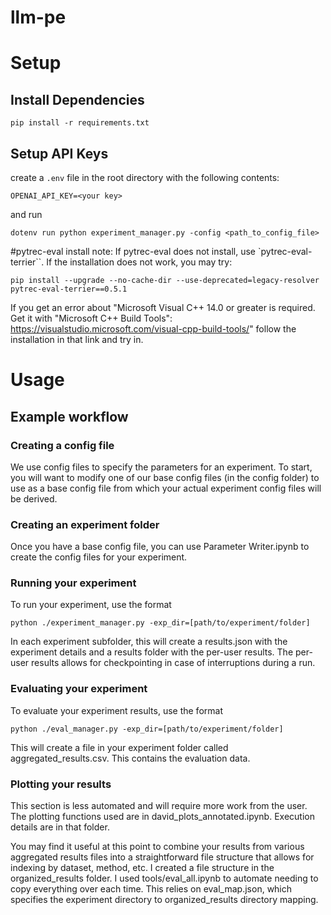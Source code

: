 # llm-pe

# Setup

## Install Dependencies
```
pip install -r requirements.txt
```


## Setup API Keys
create a `.env` file in the root directory with the following contents:

```
OPENAI_API_KEY=<your key>
```
and run
```
dotenv run python experiment_manager.py -config <path_to_config_file>
```


#pytrec-eval install note:
If pytrec-eval does not install, use `pytrec-eval-terrier``. If the installation does not work, you may try:

```
pip install --upgrade --no-cache-dir --use-deprecated=legacy-resolver pytrec-eval-terrier==0.5.1
```

If you get an error about "Microsoft Visual C++ 14.0 or greater is required. Get it with "Microsoft C++ Build Tools": https://visualstudio.microsoft.com/visual-cpp-build-tools/" follow the installation in that link and try in.

# Usage

## Example workflow

### Creating a config file
We use config files to specify the parameters for an experiment. To start, you will want to modify one of our base config files (in the config folder) to use as a base config file from which your actual experiment config files will be derived. 

### Creating an experiment folder
Once you have a base config file, you can use Parameter Writer.ipynb to create the config files for your experiment.

### Running your experiment
To run your experiment, use the format

```
python ./experiment_manager.py -exp_dir=[path/to/experiment/folder]
```

In each experiment subfolder, this will create a results.json with the experiment details and a results folder with the per-user results. The per-user results allows for checkpointing in case of interruptions during a run.

### Evaluating your experiment
To evaluate your experiment results, use the format 
```
python ./eval_manager.py -exp_dir=[path/to/experiment/folder]
```

This will create a file in your experiment folder called aggregated_results.csv. This contains the evaluation data.

### Plotting your results
This section is less automated and will require more work from the user. The plotting functions used are in david_plots_annotated.ipynb. Execution details are in that folder.

You may find it useful at this point to combine your results from various aggregated results files into a straightforward file structure that allows for indexing by dataset, method, etc. I created a file structure in the organized_results folder. I used tools/eval_all.ipynb to automate needing to copy everything over each time. This relies on eval_map.json, which specifies the experiment directory to organized_results directory mapping.

